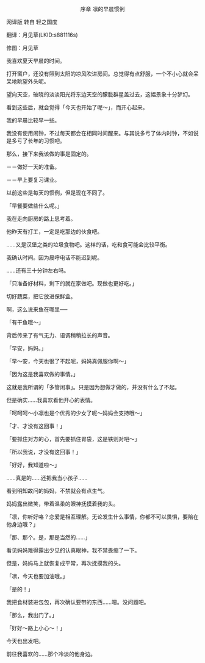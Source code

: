 <p align="center">序章 凛的早晨惯例</p>

网译版 转自 轻之国度

翻译：月见草(LKID:s881116s)

修图：月见草 

我喜欢夏天早晨的时间。

打开窗户，还没有照到太阳的凉风吹进房间。总觉得有点舒服，一个不小心就会呆呆地眺望外头呢。

望向天空，破晓的淡淡阳光将东边天空的朦胧群星盖过去，这幅景象十分梦幻。

看到这些后，就会觉得「今天也开始了呢～」，而开心起来。

我的早晨比较早一些。

我没有使用闹钟，不过每天都会在相同时间醒来。与其说多亏了体内时钟，不如说是多亏了长年的习惯吧。

那么，接下来我该做的事是固定的。

－－做好一天的准备。

－－早上要复习课业。

以前这些是每天的惯例，但是现在不同了。

「早餐要做些什么呢。」

我在走向厨房的路上思考着。

他昨天有打工，一定是吃那边的伙食吧。

……又是汉堡之类的垃圾食物吧。这样的话，吃和食可能会比较平衡。

我确认时间。因为晨呼电话不能迟到呢。

……还有三十分钟左右吗。

「只准备好材料，剩下的就在家做吧。现做也更好吃。」

切好蔬菜，把它放进保鲜盒。

啊，这么说来鱼在哪里──

「有干鱼哦～」

背后传来了有气无力、语调稍稍拉长的声音。

「早安，妈妈。」

「早～安，今天也很了不起呢，妈妈真佩服你啊～」

「因为这是我喜欢做的事情。」

这就是我所谓的「多管闲事」。只是因为想做才做的，并没有什么了不起。

但是确实……我喜欢看他开心的表情。

「呵呵呵～小凛也是个优秀的少女了呢～妈妈会支持哦～」

「才、才没有这回事！」

「要抓住对方的心，首先要抓住胃袋，这是铁则对吧～」

「所以我说，才没有这回事！」

「好好，我知道啦～」

……真是的……还把我当小孩子……

看到明知故问的妈妈，不禁就会有点生气。

妈妈露出微笑，带着温柔的眼神抚摸着我的头。

「凛，你听好咯？恋爱是相互理解。无论发生什么事情，你都不可以畏惧，要陪在他身边哦？」

「那、那个。是，那是当然的……」

看见妈妈难得露出少见的认真眼神，我不禁畏缩了一下。

但是，妈妈马上就恢复成平常，再次抚摸我的头。

「凛，今天也要加油哦。」

「是的！」

我把食材装进包包，再次确认要带的东西……嗯。没问题吧。

「那么，我出门了。」

「好好～路上小心～！」

今天也出发吧。

前往我喜欢的……那个冷淡的他身边。

